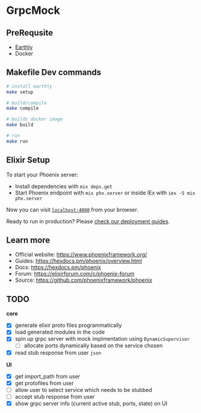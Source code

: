 # GrpcMock

## PreRequsite
* [Earthly](https://earthly.dev/)
* Docker

## Makefile Dev commands

```sh
# install earthly
make setup

# build/compile
make compile

# builds docker image
make build

# run
make run
```

## Elixir Setup

To start your Phoenix server:

  * Install dependencies with `mix deps.get`
  * Start Phoenix endpoint with `mix phx.server` or inside IEx with `iex -S mix phx.server`

Now you can visit [`localhost:4000`](http://localhost:4000) from your browser.

Ready to run in production? Please [check our deployment guides](https://hexdocs.pm/phoenix/deployment.html).

## Learn more

  * Official website: https://www.phoenixframework.org/
  * Guides: https://hexdocs.pm/phoenix/overview.html
  * Docs: https://hexdocs.pm/phoenix
  * Forum: https://elixirforum.com/c/phoenix-forum
  * Source: https://github.com/phoenixframework/phoenix

## TODO
**core**
- [x] generate elixir proto files programmatically
- [x] load generated modules in the code
- [x] spin up grpc server with mock implmentation using `DynamicSupervisor`
  - [ ] allocate ports dynamically based on the service chosen
- [x] read stub response from user `json`

**UI**
- [x] get import_path from user
- [x] get protofiles from user
- [ ] allow user to select service which needs to be stubbed
- [ ] accept stub response from user
- [x] show grpc server info (current active stub, ports, state) on UI